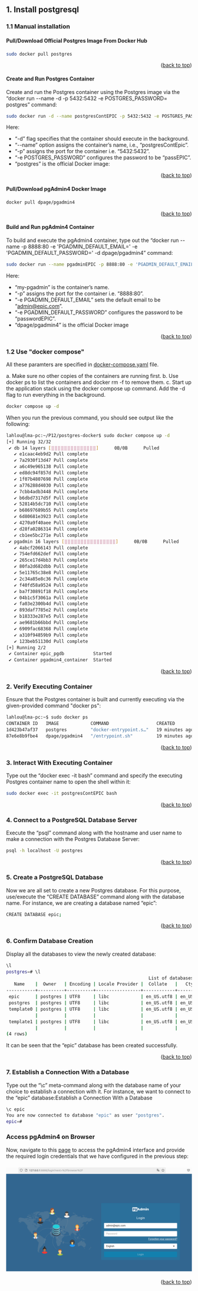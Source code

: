 
## 1. Install postgresql
### 1.1 Manual installation

####  Pull/Download Official Postgres Image From Docker Hub
``` bash
sudo docker pull postgres
```

<p align="right">(<a href="#top">back to top</a>)</p>

#### Create and Run Postgres Container

Create and run the Postgres container using the Postgres image via the 
“docker run --name -d <cont-name> -p 5432:5432 -e POSTGRES_PASSWORD=<password> postgres” command:

``` bash
sudo docker run -d --name postgresContEPIC -p 5432:5432 -e POSTGRES_PASSWORD=passwordEPIC postgres
```
Here:

- “-d” flag specifies that the container should execute in the background.
- “--name” option assigns the container’s name, i.e., “postgresContEpic”.
- “-p” assigns the port for the container i.e. “5432:5432”.
- “-e POSTGRES_PASSWORD” configures the password to be “passEPIC”.
- “postgres” is the official Docker image:

<p align="right">(<a href="#top">back to top</a>)</p>

#### Pull/Download pgAdmin4 Docker Image
``` bash
docker pull dpage/pgadmin4
```

<p align="right">(<a href="#top">back to top</a>)</p>

#### Build and Run pgAdmin4 Container

To build and execute the pgAdmin4 container, type out the 
“docker run --name <cont-name> -p 8888:80 -e 'PGADMIN_DEFAULT_EMAIL=<email>' -e 'PGADMIN_DEFAULT_PASSWORD=<password>' -d dpage/pgadmin4” command:
``` bash
sudo docker run --name pgadminEPIC -p 8888:80 -e 'PGADMIN_DEFAULT_EMAIL=admin@epic.com' -e 'PGADMIN_DEFAULT_PASSWORD=passwordEPIC' -d dpage/pgadmin4
```
Here:

- “my-pgadmin” is the container’s name.
- “-p” assigns the port for the container i.e. “8888:80”.
- “-e PGADMIN_DEFAULT_EMAIL” sets the default email to be “admin@epic.com”.
- “-e PGADMIN_DEFAULT_PASSWORD” configures the password to be “passwordEPIC”.
- “dpage/pgadmin4” is the official Docker image

<p align="right">(<a href="#top">back to top</a>)</p>

### 1.2 Use "docker compose"

All these paramters are specified in  [docker-compose.yaml](postgres-docker/docker-compose.yml) file.

a. Make sure no other copies of the containers are running first.
b. Use docker ps to list the containers and docker rm -f <ids> to remove them.
c. Start up the application stack using the docker compose up command. Add the -d flag to run everything in the background.
``` bash
docker compose up -d
```
When you run the previous command, you should see output like the following:
``` bash
lahlou@lma-pc:~/P12/postgres-docker$ sudo docker compose up -d
[+] Running 32/32
 ✔ db 14 layers [⣿⣿⣿⣿⣿⣿⣿⣿⣿⣿⣿⣿⣿⣿]      0B/0B      Pulled                                                                                         70.1s 
   ✔ e1caac4eb9d2 Pull complete                                                                                                                 12.4s 
   ✔ 7a2930f13d47 Pull complete                                                                                                                  1.7s 
   ✔ a6c49e965138 Pull complete                                                                                                                  3.8s 
   ✔ ed8dc94f857d Pull complete                                                                                                                  5.1s 
   ✔ 1f07b4807698 Pull complete                                                                                                                  7.6s 
   ✔ a776288d4030 Pull complete                                                                                                                  8.4s 
   ✔ 7cbb4adb3448 Pull complete                                                                                                                  8.9s 
   ✔ b6dbd7317d5f Pull complete                                                                                                                  9.5s 
   ✔ 52814b5dc710 Pull complete                                                                                                                 39.4s 
   ✔ b68697689b55 Pull complete                                                                                                                 21.1s 
   ✔ 6d80681e3923 Pull complete                                                                                                                 22.0s 
   ✔ 4270a9f40aee Pull complete                                                                                                                 22.9s 
   ✔ d28fa0286314 Pull complete                                                                                                                 23.3s 
   ✔ cb1ee5bc271e Pull complete                                                                                                                 24.7s 
 ✔ pgadmin 16 layers [⣿⣿⣿⣿⣿⣿⣿⣿⣿⣿⣿⣿⣿⣿⣿⣿]      0B/0B      Pulled                                                                                  74.6s 
   ✔ 4abcf2066143 Pull complete                                                                                                                  1.2s 
   ✔ 754efd662def Pull complete                                                                                                                 17.7s 
   ✔ 265ce17d4bb3 Pull complete                                                                                                                 11.0s 
   ✔ 80fa2d682dbb Pull complete                                                                                                                 11.8s 
   ✔ 5e11765c38e8 Pull complete                                                                                                                 12.7s 
   ✔ 2c34a85e8c36 Pull complete                                                                                                                 13.0s 
   ✔ f40fd58a9524 Pull complete                                                                                                                 13.3s 
   ✔ ba7f30891f18 Pull complete                                                                                                                 13.6s 
   ✔ 04b1c5f3061a Pull complete                                                                                                                 16.3s 
   ✔ fa03e2300b4d Pull complete                                                                                                                 22.8s 
   ✔ 893daf7785e2 Pull complete                                                                                                                 18.7s 
   ✔ b18333e287e5 Pull complete                                                                                                                 19.4s 
   ✔ ae9681b66bbd Pull complete                                                                                                                 20.3s 
   ✔ 6909fac68368 Pull complete                                                                                                                 66.3s 
   ✔ a310f94859b9 Pull complete                                                                                                                 24.0s 
   ✔ 123beb51130d Pull complete                                                                                                                 31.5s 
[+] Running 2/2
 ✔ Container epic_pgdb           Started                                                                                                        14.1s 
 ✔ Container pgadmin4_container  Started                                                                                                        14.3s 
```

<p align="right">(<a href="#top">back to top</a>)</p>

### 2. Verify Executing Container

Ensure that the Postgres container is built and currently executing via the given-provided command "docker ps":
``` bash
lahlou@lma-pc:~$ sudo docker ps
CONTAINER ID   IMAGE            COMMAND                  CREATED          STATUS          PORTS                                            NAMES
1d423b47af37   postgres         "docker-entrypoint.s…"   19 minutes ago   Up 18 minutes   0.0.0.0:5432->5432/tcp, :::5432->5432/tcp        epic_pgdb
87e6e8b9fbe4   dpage/pgadmin4   "/entrypoint.sh"         19 minutes ago   Up 18 minutes   443/tcp, 0.0.0.0:8888->80/tcp, :::8888->80/tcp   pgadmin4_container
```

<p align="right">(<a href="#top">back to top</a>)</p>

### 3. Interact With Executing Container

Type out the “docker exec -it <cont-name> bash” command and specify the executing Postgres container name to open the shell within it:
``` bash
sudo docker exec -it postgresContEPIC bash
```
<p align="right">(<a href="#top">back to top</a>)</p>

### 4. Connect to a PostgreSQL Database Server

Execute the “psql” command along with the hostname and user name to make a connection with the Postgres Database Server:
``` bash
psql -h localhost -U postgres
```

<p align="right">(<a href="#top">back to top</a>)</p>

### 5. Create a PostgreSQL Database

Now we are all set to create a new Postgres database. For this purpose, use/execute the “CREATE DATABASE” command along with the database name. For instance, we are creating a database named “epic”:
``` bash
CREATE DATABASE epic;
```

<p align="right">(<a href="#top">back to top</a>)</p>

### 6. Confirm Database Creation

Display all the databases to view the newly created database:

``` bash
\l
postgres=# \l
                                                      List of databases
   Name    |  Owner   | Encoding | Locale Provider |  Collate   |   Ctype    | ICU Locale | ICU Rules |   Access privileges   
-----------+----------+----------+-----------------+------------+------------+------------+-----------+-----------------------
 epic      | postgres | UTF8     | libc            | en_US.utf8 | en_US.utf8 |            |           | 
 postgres  | postgres | UTF8     | libc            | en_US.utf8 | en_US.utf8 |            |           | 
 template0 | postgres | UTF8     | libc            | en_US.utf8 | en_US.utf8 |            |           | =c/postgres          +
           |          |          |                 |            |            |            |           | postgres=CTc/postgres
 template1 | postgres | UTF8     | libc            | en_US.utf8 | en_US.utf8 |            |           | =c/postgres          +
           |          |          |                 |            |            |            |           | postgres=CTc/postgres
(4 rows)
```
It can be seen that the “epic” database has been created successfully.

<p align="right">(<a href="#top">back to top</a>)</p>

### 7. Establish a Connection With a Database

Type out the “\c” meta-command along with the database name of your choice to establish a connection with it.
For instance, we want to connect to the “epic” database:Establish a Connection With a Database
``` bash
\c epic
You are now connected to database "epic" as user "postgres".
epic=# 
```

### Access pgAdmin4 on Browser

Now, navigate to this [page](http://localhost:8888/) to access the pgAdmin4 interface and provide the required login credentials that we have configured in the previous step:
<h3 align="center">
    <img alt="pgadmin" title="#pgadmin" src="img/pgadmin.png">
    <br>
</h3>

<p align="right">(<a href="#top">back to top</a>)</p>


